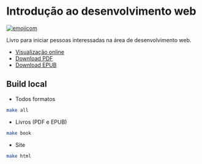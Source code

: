 # Introdução ao desenvolvimento web

[![emojicom](https://img.shields.io/badge/emojicom-%F0%9F%90%9B%20%F0%9F%86%95%20%F0%9F%92%AF%20%F0%9F%91%AE%20%F0%9F%86%98%20%F0%9F%92%A4-%23fff)](http://neni.dev/emojicom)

Livro para iniciar pessoas interessadas na área de desenvolvimento web.

- [Visualização online](http://neni.dev/intro-dev-web)
- [Download PDF](https://github.com/nenitf/intro-dev-web/releases/latest/download/intro-dev-web.pdf)
- [Download EPUB](https://github.com/nenitf/intro-dev-web/releases/latest/download/intro-dev-web.epub)

## Build local

- Todos formatos
```sh
make all
```

- Livros (PDF e EPUB)
```sh
make book
```

- Site
```sh
make html
```
